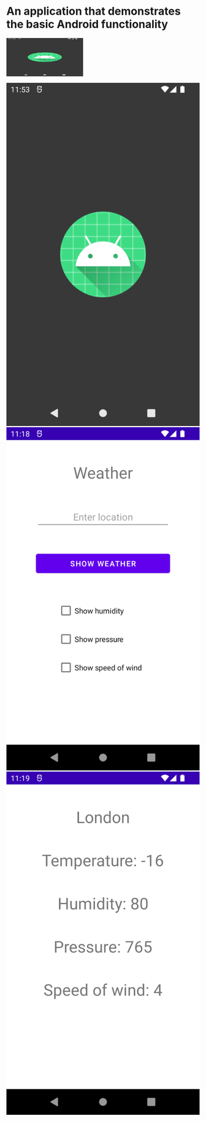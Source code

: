# An application that demonstrates the basic Android functionality

<img src="screenshots/splash_screen.png" width="200" height="100">

![splash_screen](screenshots/splash_screen.png)
![first_activity](screenshots/first_activity.png)
![second_activity](screenshots/second_activity.png)
